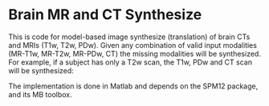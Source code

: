 # Brain MR and CT Synthesize
This is code for model-based image synthesize (translation) of brain CTs and MRIs (T1w, T2w, PDw). Given any combination of valid input modalities (MR-T1w, MR-T2w, MR-PDw, CT) the missing modalities will be synthesized. For example, if a subject has only a T2w scan, the T1w, PDw and CT scan will be synthesized:



The implementation is done in Matlab and depends on the SPM12 package, and its MB toolbox.
